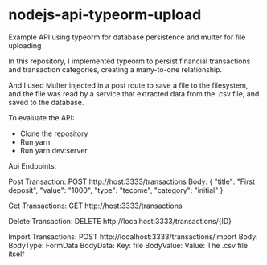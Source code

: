 # nodejs-api-typeorm-upload
Example API using typeorm for database persistence and multer for file uploading

In this repository, I implemented typeorm to persist financial transactions and transaction categories, creating a many-to-one relationship.

And I used Multer injected in a post route to save a file to the filesystem, and the file was read by a service that extracted data from the .csv file, and saved to the database.

To evaluate the API:
* Clone the repository
* Run yarn
* Run yarn dev:server

Api Endpoints:

Post Transaction: POST http://host:3333/transactions
Body:
{
    "title": "First deposit",
    "value": "1000",
    "type": "tecome",
    "category": "initial"
}

Get Transactions: GET http://host:3333/transactions

Delete Transaction: DELETE http://localhost:3333/transactions/{ID}

Import Transactions: POST http://localhost:3333/transactions/import
Body:
BodyType: FormData
BodyData: Key: file
BodyValue: Value: The .csv file itself
